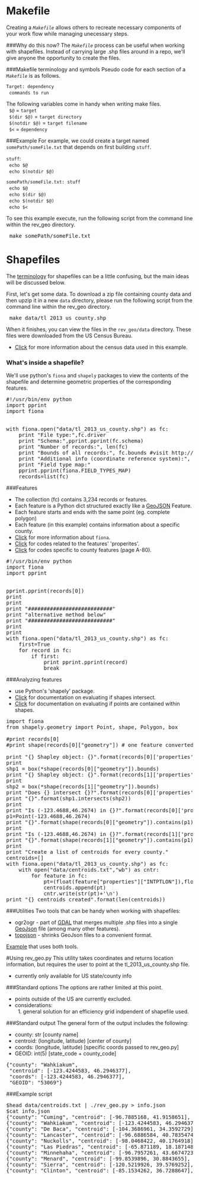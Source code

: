 # Makefile
Creating a *`Makefile`* allows others to recreate necessary components of your work flow while managing unecessary steps.

###Why do this now?
The *`Makefile`* process can be useful when working with shapefiles. Instead of carrying large .shp files around in a repo, we'll give anyone the opportunity to create the files.  

###Makefile terminology and symbols
Pseudo code for each section of a *`Makefile`* is as follows.  

`Target: dependency`  
&nbsp; `commands to run`

The following variables come in handy when writing make files.  
&nbsp; `$@` =  `target`   
&nbsp; `$(dir $@)` = `target directory`  
&nbsp; `$(notdir $@)` = `target filename`  
&nbsp; `$<` = `dependency`   

###Example
For example, we could create a target named `somePath/someFile.txt` that depends on first building `stuff`.  

`stuff`:  
&nbsp; `echo $@`  
&nbsp; `echo $(notdir $@)`  

`somePath/someFile.txt: stuff`  
&nbsp; `echo $@`  
&nbsp; `echo $(dir $@)`  
&nbsp; `echo $(notdir $@)`  
&nbsp; `echo $<`  
 
 To see this example execute, run the following script from the command line within the rev_geo directory. 
 <pre> make somePath/someFile.txt </pre> 

# Shapefiles

The [terminology](https://www.census.gov/geo/maps-data/data/pdfs/tiger/tgrshp2013/TGRSHP2013_TechDoc_Ch4.pdf) for shapefiles can be a little confusing, but the main ideas will be discussed below.

First, let's get some data. To download a zip file containing county data and then upzip it in a new `data` directory, please run the following script from the command line within the rev_geo directory.  
<pre> make data/tl_2013_us_county.shp </pre>  
When it finishes, you can view the files in the `rev_geo/data` directory. These files were downloaded from the US Census Bureau. 

* [Click](https://www.census.gov/geo/maps-data/data/tiger.html) for more information about the census data used in this example.   

### What's inside a shapefile? 
We'll use python's `fiona` and `shapely` packages to view the contents of the shapefile and determine geometric properties of the corresponding features. 

<pre>
#!/usr/bin/env python
import pprint
import fiona


with fiona.open("data/tl_2013_us_county.shp") as fc: 
    print "File type:",fc.driver
    print "Schema:",pprint.pprint(fc.schema)
    print "Number of records:", len(fc)
    print "Bounds of all records:", fc.bounds #visit http://boundingbox.klokantech.com/ to view these coords
    print "Additional info (coordinate reference system):", fc.crs
    print "Field type map:"
    pprint.pprint(fiona.FIELD_TYPES_MAP)
    records=list(fc)
</pre>

###Features
* The collection (fc) contains 3,234 records or features. 
* Each feature is a Python dict structured exactly like a [GeoJSON](http://geojson.org/) Feature. 
* Each feature starts and ends with the same point (eg. complete polygon)
* Each feature (in this example) contains information about a specific county.
* [Click](http://toblerity.org/fiona/manual.html) for more information about `fiona`.   
* [Click](http://www.census.gov/geo/reference/ansi.html) for codes related to the features' 'properites'.  
* [Click](https://www.census.gov/geo/maps-data/data/pdfs/tiger/tgrshp2013/TGRSHP2013_TechDoc_A.pdf) for codes specific to county features (page A-80).

<pre>
#!/usr/bin/env python
import fiona
import pprint


pprint.pprint(records[0])
print 
print
print "###########################"
print "alternative method below"
print "###########################"
print 
print 
with fiona.open("data/tl_2013_us_county.shp") as fc: 
    first=True
    for record in fc:
        if first:
            print pprint.pprint(record)
            break
</pre>

###Analyzing features
* use Python's 'shapely' package.
* [Click](http://toblerity.org/shapely/manual.html#object.intersects) for documentation on evaluating if shapes intersect. 
* [Click](http://toblerity.org/shapely/manual.html#object.contains) for documentation on evaluating if points are contained within shapes.

<pre>
import fiona
from shapely.geometry import Point, shape, Polygon, box

#print records[0]
#print shape(records[0]["geometry"]) # one feature converted to shapley polygon object

print "{} Shapley object: {}".format(records[0]['properties']['NAMELSAD'],box(*shape(records[0]["geometry"]).bounds))
print
shp1 = box(*shape(records[0]["geometry"]).bounds)
print "{} Shapley object: {}".format(records[1]['properties']['NAMELSAD'],box(*shape(records[1]["geometry"]).bounds))
print 
shp2 = box(*shape(records[1]["geometry"]).bounds)
print "Does {} intersect {}?".format(records[0]['properties']['NAMELSAD'],records[1]['properties']['NAMELSAD'])
print "{}".format(shp1.intersects(shp2)) 
print 
print "Is (-123.4688,46.2674) in {}?".format(records[0]['properties']['NAMELSAD'])
p1=Point(-123.4688,46.2674)
print "{}".format(shape(records[0]["geometry"]).contains(p1))
print
print "Is (-123.4688,46.2674) in {}?".format(records[1]['properties']['NAMELSAD'])
print "{}".format(shape(records[1]["geometry"]).contains(p1))
print 
print "Create a list of centroids for every county."
centroids=[]
with fiona.open("data/tl_2013_us_county.shp") as fc: 
    with open("data/centroids.txt","wb") as cntr:
        for feature in fc:
            pt=(float(feature["properties"]["INTPTLON"]),float(feature["properties"]["INTPTLAT"]))
            centroids.append(pt)
            cntr.write(str(pt)+'\n')
print "{} centroids created".format(len(centroids))
</pre>
###Utilities
Two tools that can be handy when working with shapefiles:
* ogr2ogr - part of [GDAL](http://www.gdal.org/) that merges multiple .shp files into a single [GeoJson](http://geojson.org/) file (among many other features).
* [topojson](https://github.com/mbostock/topojson/wiki) - shrinks GeoJson files to a convenient format. 

[Example](http://bost.ocks.org/mike/map) that uses both tools.

#Using rev_geo.py
This utility takes coordinates and returns location information, but requires the user to point at the tl_2013_us_county.shp file. 
* currently only available for US state/county info

###Standard options
The options are rather limited at this point.
* points outside of the US are currently excluded.  
* considerations:   
&nbsp; 1.  general solution for an efficiency grid indpendent of shapefile used.

###Standard output
The general form of the output includes the following:
* county: str [county name]  
* centroid: (longitude, latitude)  [center of county]  
* coords: (longitude, latitude) [specific coords passed to rev_geo.py]  
* GEOID: int(5) [state_code + county_code]  
<pre>
{"county": "Wahkiakum", 
 "centroid": [-123.4244583, 46.2946377], 
 "coords": [-123.4244583, 46.2946377], 
 "GEOID": "53069"}
</pre>

###Example script
<pre>
$head data/centroids.txt | ./rev_geo.py > info.json
$cat info.json
{"county": "Cuming", "centroid": [-96.7885168, 41.9158651], "coords": [-96.7885168, 41.9158651], "GEOID": "31039"}
{"county": "Wahkiakum", "centroid": [-123.4244583, 46.2946377], "coords": [-123.4244583, 46.2946377], "GEOID": "53069"}
{"county": "De Baca", "centroid": [-104.3686961, 34.3592729], "coords": [-104.3686961, 34.3592729], "GEOID": "35011"}
{"county": "Lancaster", "centroid": [-96.6886584, 40.7835474], "coords": [-96.6886584, 40.7835474], "GEOID": "31109"}
{"county": "Nuckolls", "centroid": [-98.0468422, 40.1764918], "coords": [-98.0468422, 40.1764918], "GEOID": "31129"}
{"county": "Las Piedras", "centroid": [-65.871189, 18.1871483], "coords": [-65.871189, 18.1871483], "GEOID": "72085"}
{"county": "Minnehaha", "centroid": [-96.7957261, 43.6674723], "coords": [-96.7957261, 43.6674723], "GEOID": "46099"}
{"county": "Menard", "centroid": [-99.8539896, 30.8843655], "coords": [-99.8539896, 30.8843655], "GEOID": "48327"}
{"county": "Sierra", "centroid": [-120.5219926, 39.5769252], "coords": [-120.5219926, 39.5769252], "GEOID": "06091"}
{"county": "Clinton", "centroid": [-85.1534262, 36.7288647], "coords": [-85.1534262, 36.7288647], "GEOID": "21053"}
</pre>




